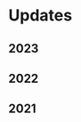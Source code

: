 # Updates

## 2023

<TagTile 
:available-tags="['start2023']"
show-tags
show-excerpt
/>

## 2022

<TagTile 
:available-tags="['start2022']"
show-tags
show-excerpt
/>

## 2021

<TagTile 
:available-tags="['start2021']"
show-tags
show-excerpt
/>

<script setup>
import TagTile from "../.vitepress/components/TagTile.vue";
</script>
